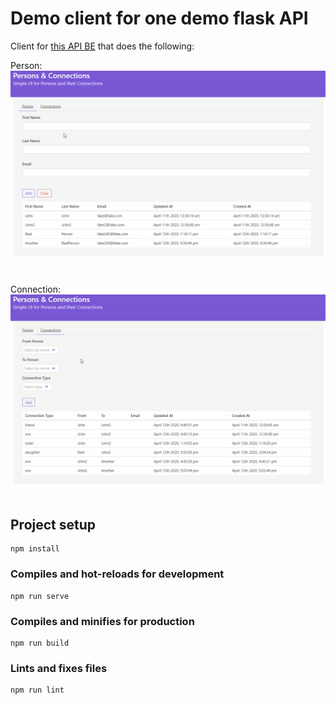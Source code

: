 # Demo client for one demo flask API

Client for [this API BE](https://github.com/haskone/dummy_connections_be) that does the following:

Person:
![](person_demo.gif)

Connection:
![](connection_demo.gif)

## Project setup
```
npm install
```

### Compiles and hot-reloads for development
```
npm run serve
```

### Compiles and minifies for production
```
npm run build
```

### Lints and fixes files
```
npm run lint
```
